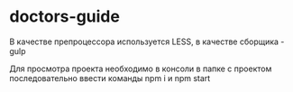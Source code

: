 # doctors-guide

В качестве препроцессора используется LESS, в качестве сборщика - gulp

Для просмотра проекта необходимо в консоли в папке с проектом последовательно ввести команды npm i и npm start
